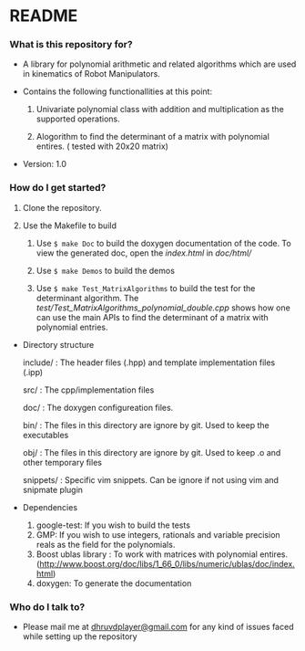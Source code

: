 # README #


### What is this repository for? ###

* A library for polynomial arithmetic and related algorithms which are used in kinematics of Robot Manipulators. 
* Contains the following functionallities at this point:

	1. Univariate polynomial class with addition and multiplication as the supported operations.

	2. Alogorithm to find the determinant of a matrix with polynomial entires. ( tested with 20x20 matrix)

* Version: 1.0

### How do I get started? ###

1. Clone the repository.

2. Use the Makefile to build

	1. Use `$ make Doc` to build the doxygen documentation of the code. To view the generated doc, open the *index.html* in *doc/html/*
	
	2. Use `$ make Demos` to build the demos
	
	3. Use `$ make Test_MatrixAlgorithms` to build the test for the determinant algorithm. The *test/Test_MatrixAlgorithms_polynomial_double.cpp* shows how one can use the main APIs to find the determinant of a matrix with polynomial entries. 

* Directory structure

	include/	: The header files (.hpp) and template implementation files (.ipp)
	
	src/ 		: The cpp/implementation files
	
	doc/		: The doxygen configureation files.
	
	bin/		: The files in this directory are ignore by git. Used to keep the executables
	
	obj/		: The files in this directory are ignore by git. Used to keep .o and other temporary files
	
	snippets/	: Specific vim snippets. Can be ignore if not using vim and snipmate plugin
	
* Dependencies
	1. google-test: If you wish to build the tests
	2. GMP: If you wish to use integers, rationals and variable precision reals as the field for the polynomials. 
	3. Boost ublas library : To work with matrices with polynomial entires. (http://www.boost.org/doc/libs/1_66_0/libs/numeric/ublas/doc/index.html)
	4. doxygen: To generate the documentation
### Who do I talk to? ###

* Please mail me at dhruvdplayer@gmail.com for any kind of issues faced while setting up the repository
